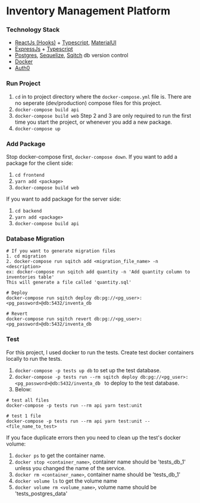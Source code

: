 # Inventory Management Platform

### Technology Stack
- [ReactJs (Hooks)](https://reactjs.org/docs/hooks-intro.html) + [Typescript](https://www.typescriptlang.org/docs/), [MaterialUI](https://material-ui.com/)
- [ExpressJs](https://expressjs.com/) + [Typescript](https://www.typescriptlang.org/docs/)
- [Postgres](https://www.postgresql.org/), [Sequelize](https://sequelize.org/), [Sqitch](https://sqitch.org/about/) db version control
- [Docker](https://docs.docker.com/)
- [Auth0](https://auth0.com/)

### Run Project
1. `cd` in to project directory where the `docker-compose.yml` file is. There are no seperate (dev/production) compose files for this project.
2. `docker-compose build api`
3. `docker-compose build web`
Step 2 and 3 are only required to run the first time you start the project, or whenever you add a new package.
4. `docker-compose up`

### Add Package
Stop docker-compose first, `docker-compose down`.
If you want to add a package for the client side:
1. `cd frontend`
2. `yarn add <package>`
3. `docker-compose build web`

If you want to add package for the server side:
1. `cd backend`
2. `yarn add <package>`
3. `docker-compose build api`

### Database Migration
```
# If you want to generate migration files
1. cd migration
2. docker-compose run sqitch add <migration_file_name> -n <description>
ex: docker-compose run sqitch add quantity -n 'Add quantity column to inventories table'
This will generate a file called 'quantity.sql'

# Deploy
docker-compose run sqitch deploy db:pg://<pg_user>:<pg_password>@db:5432/inventa_db

# Revert
docker-compose run sqitch revert db:pg://<pg_user>:<pg_password>@db:5432/inventa_db
```

### Test
For this project, I used docker to run the tests. Create test docker containers locally to run the tests.
1. `docker-compose -p tests up db` to set up the test database.
2. `docker-compose -p tests run --rm sqitch deploy db:pg://<pg_user>:<pg_password>@db:5432/inventa_db ` to deploy to the test database.
3. Below:

```
# test all files
docker-compose -p tests run --rm api yarn test:unit

# test 1 file
docker-compose -p tests run --rm api yarn test:unit -- <file_name_to_test>
```
If you face duplicate errors then you need to clean up the test's docker volume:
1. `docker ps` to get the container name.
2. `docker stop <container_name>`, container name should be 'tests_db_1' unless you changed the name of the service.
3. `docker rm <container_name>`, container name should be 'tests_db_1'
4. `docker volume ls` to get the volume name
5. `docker volume rm <volume_name>`, volume name should be 'tests_postgres_data'

